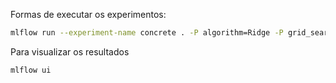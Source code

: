 
Formas de executar os experimentos:

~~~bash
mlflow run --experiment-name concrete . -P algorithm=Ridge -P grid_search=n
~~~

Para visualizar os resultados
~~~bash
mlflow ui
~~~
